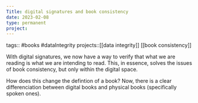 ```yaml
---
Title: digital signatures and book consistency
date: 2023-02-08
type: permanent
project:
---
```


tags::  #books #dataIntegrity 
projects::[[data integrity]] [[book consistency]] 

With digital signatures, we now have a way to verify that what we are reading is what we are intending to read. This, in essence, solves the issues of book consistency, but only within the digital space. 

How does this change the defintion of a book? Now, there is a clear differenciation between digital books and physical books (specifically spoken ones).

